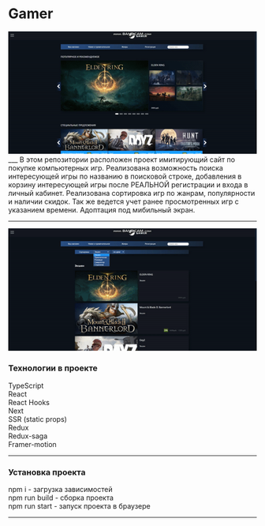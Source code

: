 # Gamer

<img src="./gif/ferst_part.gif"/>
___
В этом репозитории расположен проект имитирующий сайт по покупке компьютерных игр.
Реализована возможность поиска интересующей игры по названию в поисковой строке, 
добавления в корзину интересующей игры после РЕАЛЬНОЙ регистрации и входа в личный 
кабинет. Реализована сортировка игр по жанрам, популярности и наличии скидок. 
Так же ведется учет ранее просмотренных игр с указанием времени.
Адоптация под мибильный экран.

___
<img src="./gif/second_part.gif"/>


### Технологии в проекте
TypeScript <br/>
React<br/>
React Hooks<br/>
Next<br/>
SSR (static props)<br/>
Redux<br/>
Redux-saga<br/>
Framer-motion<br/>
___
### Установка проекта
npm i - загрузка зависимостей<br/>
npm run build - сборка проекта<br/>
npm run start - запуск проекта в браузере<br/>
___
